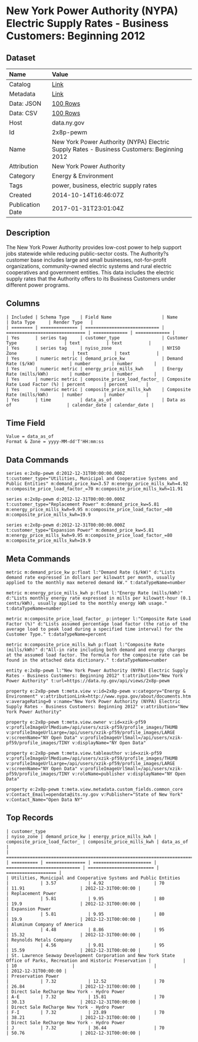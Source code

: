 # New York Power Authority (NYPA) Electric Supply Rates - Business Customers: Beginning 2012

## Dataset

| Name | Value |
| :--- | :---- |
| Catalog | [Link](https://catalog.data.gov/dataset/new-york-power-authority-nypa-electric-supply-rates-business-customers-beginning-2012) |
| Metadata | [Link](https://data.ny.gov/api/views/2x8p-pewm) |
| Data: JSON | [100 Rows](https://data.ny.gov/api/views/2x8p-pewm/rows.json?max_rows=100) |
| Data: CSV | [100 Rows](https://data.ny.gov/api/views/2x8p-pewm/rows.csv?max_rows=100) |
| Host | data.ny.gov |
| Id | 2x8p-pewm |
| Name | New York Power Authority (NYPA) Electric Supply Rates - Business Customers: Beginning 2012 |
| Attribution | New York Power Authority |
| Category | Energy & Environment |
| Tags | power, business, electric supply rates |
| Created | 2014-10-14T16:46:07Z |
| Publication Date | 2017-01-31T23:01:04Z |

## Description

The New York Power Authority provides low-cost power to help support jobs statewide while reducing public-sector costs. The Authority?s customer base includes large and small businesses, not-for-profit organizations, community-owned electric systems and rural electric cooperatives and government entities. This data includes the electric supply rates that the Authority offers to its Business Customers under different power programs.

## Columns

```ls
| Included | Schema Type    | Field Name                   | Name                           | Data Type     | Render Type   |
| ======== | ============== | ============================ | ============================== | ============= | ============= |
| Yes      | series tag     | customer_type                | Customer Type                  | text          | text          |
| Yes      | series tag     | nyiso_zone                   | NYISO Zone                     | text          | text          |
| Yes      | numeric metric | demand_price_kw              | Demand Rate ($/kW)             | number        | number        |
| Yes      | numeric metric | energy_price_mills_kwh       | Energy Rate (mills/kWh)        | number        | number        |
| Yes      | numeric metric | composite_price_load_factor_ | Composite Rate Load Factor (%) | percent       | percent       |
| Yes      | numeric metric | composite_price_mills_kwh    | Composite Rate (mills/kWh)     | number        | number        |
| Yes      | time           | data_as_of                   | Data as of                     | calendar_date | calendar_date |
```

## Time Field

```ls
Value = data_as_of
Format & Zone = yyyy-MM-dd'T'HH:mm:ss
```

## Data Commands

```ls
series e:2x8p-pewm d:2012-12-31T00:00:00.000Z t:customer_type="Utilities, Municipal and Cooperative Systems and Public Entities" m:demand_price_kw=3.57 m:energy_price_mills_kwh=4.92 m:composite_price_load_factor_=70 m:composite_price_mills_kwh=11.91

series e:2x8p-pewm d:2012-12-31T00:00:00.000Z t:customer_type="Replacement Power" m:demand_price_kw=5.81 m:energy_price_mills_kwh=9.95 m:composite_price_load_factor_=80 m:composite_price_mills_kwh=19.9

series e:2x8p-pewm d:2012-12-31T00:00:00.000Z t:customer_type="Expansion Power" m:demand_price_kw=5.81 m:energy_price_mills_kwh=9.95 m:composite_price_load_factor_=80 m:composite_price_mills_kwh=19.9
```

## Meta Commands

```ls
metric m:demand_price_kw p:float l:"Demand Rate ($/kW)" d:"Lists demand rate expressed in dollars per kilowatt per month, usually applied to the monthly max metered demand kW." t:dataTypeName=number

metric m:energy_price_mills_kwh p:float l:"Energy Rate (mills/kWh)" d:"Lists monthly energy rate expressed in mills per kilowatt-hour (0.1 cents/kWh), usually applied to the monthly energy kWh usage." t:dataTypeName=number

metric m:composite_price_load_factor_ p:integer l:"Composite Rate Load Factor (%)" d:"Lists assumed percentage load factor (the ratio of the average load to peak load during a specified time interval) for the Customer Type." t:dataTypeName=percent

metric m:composite_price_mills_kwh p:float l:"Composite Rate (mills/kWh)" d:"All-in rate including both demand and energy charges at the assumed load factor. The formula for the composite rate can be found in the attached data dictionary." t:dataTypeName=number

entity e:2x8p-pewm l:"New York Power Authority (NYPA) Electric Supply Rates - Business Customers: Beginning 2012" t:attribution="New York Power Authority" t:url=https://data.ny.gov/api/views/2x8p-pewm

property e:2x8p-pewm t:meta.view v:id=2x8p-pewm v:category="Energy & Environment" v:attributionLink=http://www.nypa.gov/about/documents.htm v:averageRating=0 v:name="New York Power Authority (NYPA) Electric Supply Rates - Business Customers: Beginning 2012" v:attribution="New York Power Authority"

property e:2x8p-pewm t:meta.view.owner v:id=xzik-pf59 v:profileImageUrlMedium=/api/users/xzik-pf59/profile_images/THUMB v:profileImageUrlLarge=/api/users/xzik-pf59/profile_images/LARGE v:screenName="NY Open Data" v:profileImageUrlSmall=/api/users/xzik-pf59/profile_images/TINY v:displayName="NY Open Data"

property e:2x8p-pewm t:meta.view.tableauthor v:id=xzik-pf59 v:profileImageUrlMedium=/api/users/xzik-pf59/profile_images/THUMB v:profileImageUrlLarge=/api/users/xzik-pf59/profile_images/LARGE v:screenName="NY Open Data" v:profileImageUrlSmall=/api/users/xzik-pf59/profile_images/TINY v:roleName=publisher v:displayName="NY Open Data"

property e:2x8p-pewm t:meta.view.metadata.custom_fields.common_core v:Contact_Email=opendata@its.ny.gov v:Publisher="State of New York" v:Contact_Name="Open Data NY"
```

## Top Records

```ls
| customer_type                                                                                                        | nyiso_zone | demand_price_kw | energy_price_mills_kwh | composite_price_load_factor_ | composite_price_mills_kwh | data_as_of          | 
| ==================================================================================================================== | ========== | =============== | ====================== | ============================ | ========================= | =================== | 
| Utilities, Municipal and Cooperative Systems and Public Entities                                                     |            | 3.57            | 4.92                   | 70                           | 11.91                     | 2012-12-31T00:00:00 | 
| Replacement Power                                                                                                    |            | 5.81            | 9.95                   | 80                           | 19.9                      | 2012-12-31T00:00:00 | 
| Expansion Power                                                                                                      |            | 5.81            | 9.95                   | 80                           | 19.9                      | 2012-12-31T00:00:00 | 
| Aluminum Company of America                                                                                          |            | 4.48            | 8.86                   | 95                           | 15.32                     | 2012-12-31T00:00:00 | 
| Reynolds Metals Company                                                                                              |            | 4.56            | 9.01                   | 95                           | 15.59                     | 2012-12-31T00:00:00 | 
| St. Lawrence Seaway Development Corporation and New York State Office of Parks, Recreation and Historic Preservation |            |                 | 10                     |                              |                           | 2012-12-31T00:00:00 | 
| Preservation Power                                                                                                   |            | 7.32            | 12.52                  | 70                           | 26.84                     | 2012-12-31T00:00:00 | 
| Direct Sale ReCharge New York - Hydro Power                                                                          | A-E        | 7.32            | 15.81                  | 70                           | 30.13                     | 2012-12-31T00:00:00 | 
| Direct Sale ReCharge New York - Hydro Power                                                                          | F-I        | 7.32            | 23.89                  | 70                           | 38.21                     | 2012-12-31T00:00:00 | 
| Direct Sale ReCharge New York - Hydro Power                                                                          | J          | 7.32            | 36.44                  | 70                           | 50.76                     | 2012-12-31T00:00:00 | 
```
